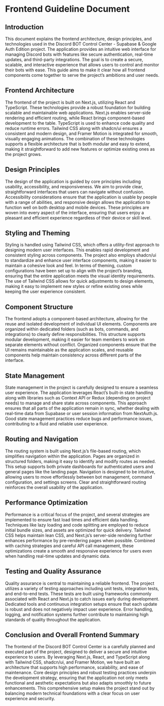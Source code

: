 # Frontend Guideline Document

## Introduction

This document explains the frontend architecture, design principles, and technologies used in the Discord BOT Control Center - Supabase & Google Auth Edition project. The application provides an intuitive web interface for managing Discord bots with features like secure authentication, real-time updates, and third-party integrations. The goal is to create a secure, scalable, and interactive experience that allows users to control and monitor their bots with ease. This guide aims to make it clear how all frontend components come together to serve the project’s ambitions and user needs.

## Frontend Architecture

The frontend of the project is built on Next.js, utilizing React and TypeScript. These technologies provide a robust foundation for building scalable and maintainable web applications. Next.js enables server-side rendering and efficient routing, while React brings component-based development to the table. TypeScript is used to enhance code quality and reduce runtime errors. Tailwind CSS along with shadcn/ui ensures a consistent and modern design, and Framer Motion is integrated for smooth, visually engaging animations. The combination of these technologies supports a flexible architecture that is both modular and easy to extend, making it straightforward to add new features or optimize existing ones as the project grows.

## Design Principles

The design of the application is guided by core principles including usability, accessibility, and responsiveness. We aim to provide clear, straightforward interfaces that users can navigate without confusion. Accessibility considerations ensure that the application is usable by people with a range of abilities, and responsive design allows the application to function well on both desktop and mobile devices. These principles are woven into every aspect of the interface, ensuring that users enjoy a pleasant and efficient experience regardless of their device or skill level.

## Styling and Theming

Styling is handled using Tailwind CSS, which offers a utility-first approach to designing modern user interfaces. This enables rapid development and consistent styling across components. The project also employs shadcn/ui to standardize and enhance user interface components, making it easier to maintain a cohesive look and feel. In terms of theming, custom configurations have been set up to align with the project’s branding, ensuring that the entire application meets the visual identity requirements. The use of Tailwind CSS allows for quick adjustments to design elements, making it easy to implement new styles or refine existing ones while keeping the user experience consistent.

## Component Structure

The frontend adopts a component-based architecture, allowing for the reuse and isolated development of individual UI elements. Components are organized within dedicated folders (such as bots, commands, and integrations) to clearly define responsibilities. This structure supports modular development, making it easier for team members to work on separate elements without conflict. Organized components ensure that the UI remains maintainable as the application scales, and reusable components help maintain consistency across different parts of the interface.

## State Management

State management in the project is carefully designed to ensure a seamless user experience. The application leverages React’s built-in state handling along with libraries such as Context API or Redux (depending on project needs) to manage and share state across components. This approach ensures that all parts of the application remain in sync, whether dealing with real-time data from Supabase or user session information from NextAuth.js. Good state management practices reduce bugs and performance issues, contributing to a fluid and reliable user experience.

## Routing and Navigation

The routing system is built using Next.js’s file-based routing, which simplifies navigation within the application. Pages are organized in structured folders, making it easy to identify and modify routes as needed. This setup supports both private dashboards for authenticated users and general pages like the landing page. Navigation is designed to be intuitive, allowing users to move effortlessly between bot management, command configuration, and settings screens. Clear and straightforward routing reinforces the overall usability of the application.

## Performance Optimization

Performance is a critical focus of the project, and several strategies are implemented to ensure fast load times and efficient data handling. Techniques like lazy loading and code splitting are employed to reduce initial bundle sizes, and assets are optimized for quick delivery. Tailwind CSS helps maintain lean CSS, and Next.js’s server-side rendering further enhances performance by pre-rendering pages when possible. Combined with caching strategies and careful API call management, these optimizations create a smooth and responsive experience for users even when handling real-time updates and dynamic data.

## Testing and Quality Assurance

Quality assurance is central to maintaining a reliable frontend. The project utilizes a variety of testing approaches including unit tests, integration tests, and end-to-end tests. These tests are built using frameworks commonly associated with React and Next.js to catch issues early during development. Dedicated tools and continuous integration setups ensure that each update is robust and does not negatively impact user experience. Error handling, logging, and notification systems further contribute to maintaining high standards of quality throughout the application.

## Conclusion and Overall Frontend Summary

The frontend of the Discord BOT Control Center is a carefully planned and executed part of the project, designed to deliver a secure and intuitive experience to users. By leveraging Next.js, React, and TypeScript along with Tailwind CSS, shadcn/ui, and Framer Motion, we have built an architecture that supports high performance, scalability, and ease of maintenance. Core design principles and robust testing practices underpin the development strategy, ensuring that the application not only meets functional and aesthetic expectations but also adapts smoothly to future enhancements. This comprehensive setup makes the project stand out by balancing modern technical foundations with a clear focus on user experience and security.
